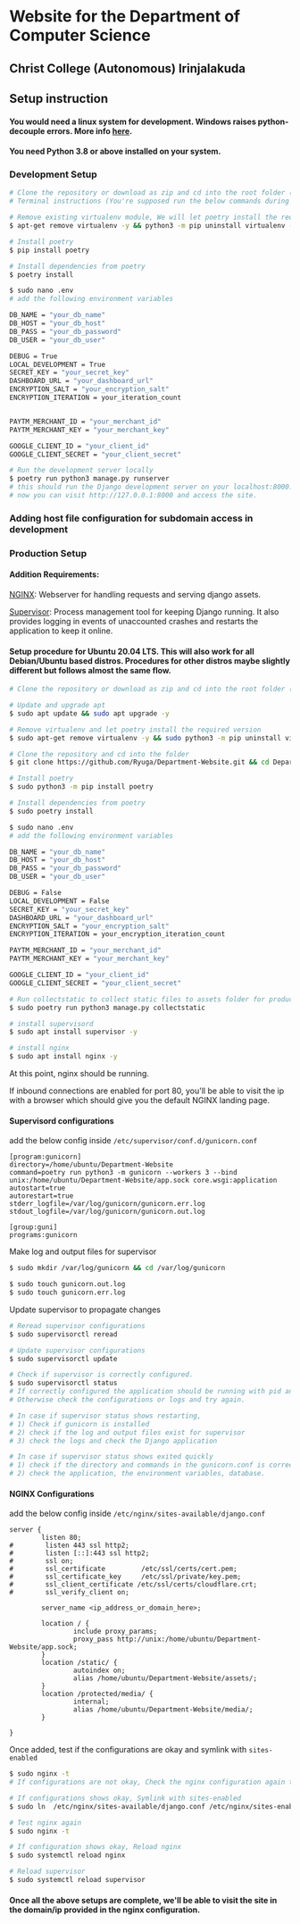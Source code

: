 # Website for the Department of Computer Science
## Christ College (Autonomous) Irinjalakuda

## Setup instruction


#### You would need a linux system for development. Windows raises python-decouple errors. More info [here](https://github.com/ryuga/Department-Website/issues/1).
#### You need Python 3.8 or above installed on your system.


### Development Setup
```bash
# Clone the repository or download as zip and cd into the root folder (Department-Website)
# Terminal instructions (You're supposed run the below commands during the initial setup)

# Remove existing virtualenv module, We will let poetry install the required version
$ apt-get remove virtualenv -y && python3 -m pip uninstall virtualenv -y

# Install poetry
$ pip install poetry

# Install dependencies from poetry
$ poetry install

$ sudo nano .env
# add the following environment variables

DB_NAME = "your_db_name"
DB_HOST = "your_db_host"
DB_PASS = "your_db_password"
DB_USER = "your_db_user"

DEBUG = True
LOCAL_DEVELOPMENT = True
SECRET_KEY = "your_secret_key"
DASHBOARD_URL = "your_dashboard_url"
ENCRYPTION_SALT = "your_encryption_salt"
ENCRYPTION_ITERATION = your_iteration_count


PAYTM_MERCHANT_ID = "your_merchant_id"
PAYTM_MERCHANT_KEY = "your_merchant_key"

GOOGLE_CLIENT_ID = "your_client_id"
GOOGLE_CLIENT_SECRET = "your_client_secret"

# Run the development server locally
$ poetry run python3 manage.py runserver 
# this should run the Django development server on your localhost:8000.
# now you can visit http://127.0.0.1:8000 and access the site.
```

### Adding host file configuration for subdomain access in development

### Production Setup

#### Addition Requirements:

[NGINX](https://nginx.org/en/): Webserver for handling requests and serving django assets.

[Supervisor](http://supervisord.org/): Process management tool for keeping Django running. It also provides logging in events of unaccounted crashes and restarts the application to keep it online.


#### Setup procedure for Ubuntu 20.04 LTS. This will also work for all Debian/Ubuntu based distros. Procedures for other distros maybe slightly different but follows almost the same flow.
```bash
# Clone the repository or download as zip and cd into the root folder (Department-Website)

# Update and upgrade apt
$ sudo apt update && sudo apt upgrade -y

# Remove virtualenv and let poetry install the required version
$ sudo apt-get remove virtualenv -y && sudo python3 -m pip uninstall virtualenv -y

# Clone the repository and cd into the folder
$ git clone https://github.com/Ryuga/Department-Website.git && cd Department-Website

# Install poetry
$ sudo python3 -m pip install poetry

# Install dependencies from poetry
$ sudo poetry install

$ sudo nano .env
# add the following environment variables

DB_NAME = "your_db_name"
DB_HOST = "your_db_host"
DB_PASS = "your_db_password"
DB_USER = "your_db_user"

DEBUG = False
LOCAL_DEVELOPMENT = False
SECRET_KEY = "your_secret_key"
DASHBOARD_URL = "your_dashboard_url"
ENCRYPTION_SALT = "your_encryption_salt"
ENCRYPTION_ITERATION = your_encryption_iteration_count

PAYTM_MERCHANT_ID = "your_merchant_id"
PAYTM_MERCHANT_KEY = "your_merchant_key"

GOOGLE_CLIENT_ID = "your_client_id"
GOOGLE_CLIENT_SECRET = "your_client_secret"

# Run collectstatic to collect static files to assets folder for production
$ sudo poetry run python3 manage.py collectstatic

# install supervisord
$ sudo apt install supervisor -y

# install nginx
$ sudo apt install nginx -y
```
At this point, nginx should be running. 

If inbound connections are enabled for port 80, you'll be able to visit the ip with a browser which should give you the default NGINX landing page.

#### Supervisord configurations
add the below config inside `/etc/supervisor/conf.d/gunicorn.conf`
```shell
[program:gunicorn]
directory=/home/ubuntu/Department-Website
command=poetry run python3 -m gunicorn --workers 3 --bind unix:/home/ubuntu/Department-Website/app.sock core.wsgi:application
autostart=true
autorestart=true
stderr_logfile=/var/log/gunicorn/gunicorn.err.log
stdout_logfile=/var/log/gunicorn/gunicorn.out.log

[group:guni]
programs:gunicorn
```

Make log and output files for supervisor
```bash
$ sudo mkdir /var/log/gunicorn && cd /var/log/gunicorn

$ sudo touch gunicorn.out.log
$ sudo touch gunicorn.err.log
```
Update supervisor to propagate changes

```bash
# Reread supervisor configurations
$ sudo supervisorctl reread

# Update supervisor configurations
$ sudo supervisorctl update

# Check if supervisor is correctly configured. 
$ sudo supervisorctl status
# If correctly configured the application should be running with pid and shows uptime. 
# Otherwise check the configurations or logs and try again.

# In case if supervisor status shows restarting, 
# 1) Check if gunicorn is installed 
# 2) check if the log and output files exist for supervisor
# 3) check the logs and check the Django application

# In case if supervisor status shows exited quickly
# 1) check if the directory and commands in the gunicorn.conf is correct
# 2) check the application, the environment variables, database.
```

#### NGINX Configurations

add the below config inside `/etc/nginx/sites-available/django.conf`

```shell
server {
        listen 80;
#        listen 443 ssl http2;
#        listen [::]:443 ssl http2;
#        ssl on;
#        ssl_certificate         /etc/ssl/certs/cert.pem;
#        ssl_certificate_key     /etc/ssl/private/key.pem;
#        ssl_client_certificate /etc/ssl/certs/cloudflare.crt;
#        ssl_verify_client on;

        server_name <ip_address_or_domain_here>;

        location / {
                include proxy_params;
                proxy_pass http://unix:/home/ubuntu/Department-Website/app.sock;
        }
        location /static/ {
                autoindex on;
                alias /home/ubuntu/Department-Website/assets/;
        }   
        location /protected/media/ {
                internal;
                alias /home/ubuntu/Department-Website/media/;
        }
    
}
```
Once added, test if the configurations are okay and symlink with `sites-enabled`

```bash
$ sudo nginx -t
# If configurations are not okay, Check the nginx configuration again to see if paths added are correct

# If configurations shows okay, Symlink with sites-enabled
$ sudo ln  /etc/nginx/sites-available/django.conf /etc/nginx/sites-enabled

# Test nginx again
$ sudo nginx -t

# If configuration shows okay, Reload nginx
$ sudo systemctl reload nginx

# Reload supervisor
$ sudo systemctl reload supervisor
```

#### Once all the above setups are complete, we'll be able to visit the site in the domain/ip provided in the nginx configuration.
